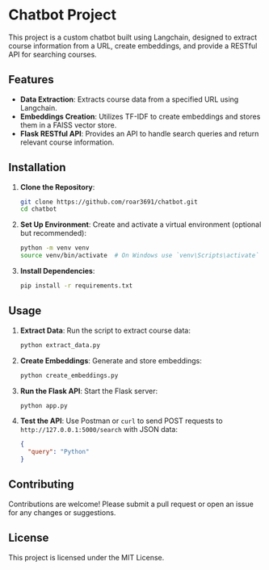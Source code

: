 # Chatbot Project

This project is a custom chatbot built using Langchain, designed to extract course information from a URL, create embeddings, and provide a RESTful API for searching courses.

## Features

- **Data Extraction**: Extracts course data from a specified URL using Langchain.
- **Embeddings Creation**: Utilizes TF-IDF to create embeddings and stores them in a FAISS vector store.
- **Flask RESTful API**: Provides an API to handle search queries and return relevant course information.

## Installation

1. **Clone the Repository**:
   ```bash
   git clone https://github.com/roar3691/chatbot.git
   cd chatbot
   ```

2. **Set Up Environment**:
   Create and activate a virtual environment (optional but recommended):
   ```bash
   python -m venv venv
   source venv/bin/activate  # On Windows use `venv\Scripts\activate`
   ```

3. **Install Dependencies**:
   ```bash
   pip install -r requirements.txt
   ```

## Usage

1. **Extract Data**:
   Run the script to extract course data:
   ```bash
   python extract_data.py
   ```

2. **Create Embeddings**:
   Generate and store embeddings:
   ```bash
   python create_embeddings.py
   ```

3. **Run the Flask API**:
   Start the Flask server:
   ```bash
   python app.py
   ```

4. **Test the API**:
   Use Postman or `curl` to send POST requests to `http://127.0.0.1:5000/search` with JSON data:
   ```json
   {
     "query": "Python"
   }
   ```

## Contributing

Contributions are welcome! Please submit a pull request or open an issue for any changes or suggestions.

## License

This project is licensed under the MIT License.
